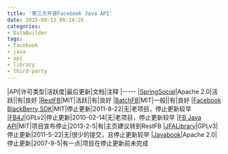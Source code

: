 ```yaml
---
title: '第三方开源Facebook Java API'
date: 2015-09-13 06:14:26
categories: 
- DataBuilder
tags: 
- facebook
- java
- api
- library
- third-party
---
```

|API|许可类型|活跃度|最后更新|文档|注释
|-----
|[SpringSocial](http://projects.spring.io/spring-social/)|Apache 2.0|活跃||有|良好
|[RestFB](https://github.com/restfb/restfb)|MIT|活跃||有|良好
|[BatchFB](https://github.com/stickfigure/batchfb)|MIT|一般||有|良好
|[Facebook BlackBerry SDK](https://sourceforge.net/projects/facebook-bb-sdk/)|MIT|停止更新|2011-8-22|无|老项目，停止更新较早
|[FB4J](https://sourceforge.net/projects/fb4j/)|GPLv2|停止更新|2010-02-14|无|老项目，停止更新较早
|[FB Java API](https://code.google.com/archive/p/facebook-java-api/)|MIT|项目宣布停止|2013-2-5|有|主页建议转到RestFB
|[JFALibrary](https://sourceforge.net/projects/jfalibray/)|GPLv3|停止更新|2011-5-22|无|很少的提交，且停止更新较早
|[Javabook](https://code.google.com/archive/p/javabook/)|Apache 2.0|停止更新|2007-9-5|有一点|项目在停止更新前未完成

